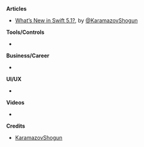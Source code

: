 **Articles**

* [What’s New in Swift 5.1?](https://www.raywenderlich.com/4187396-what-s-new-in-swift-5-1), by  [@KaramazovShogun](https://twitter.com/KaramazovShogun)

**Tools/Controls**

* 
**Business/Career**

* 

**UI/UX**

* 

**Videos**

*

**Credits**

* [KaramazovShogun](https://github.com/KaramazovShogun)
